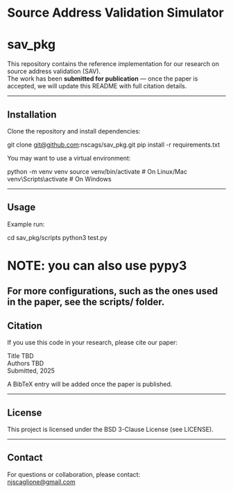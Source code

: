 # Source Address Validation Simulator
# sav_pkg

This repository contains the reference implementation for our research on source address validation (SAV).  
The work has been **submitted for publication** — once the paper is accepted, we will update this README with full citation details.

---

## Installation

Clone the repository and install dependencies:

git clone git@github.com:nscags/sav_pkg.git
pip install -r requirements.txt

You may want to use a virtual environment:

python -m venv venv
source venv/bin/activate   # On Linux/Mac
venv\Scripts\activate      # On Windows

---

## Usage

Example run:

cd sav_pkg/scripts
python3 test.py
# NOTE: you can also use pypy3

For more configurations, such as the ones used in the paper, see the scripts/ folder.
---

## Citation

If you use this code in your research, please cite our paper:

Title TBD  
Authors TBD  
Submitted, 2025

A BibTeX entry will be added once the paper is published.

---

## License

This project is licensed under the BSD 3-Clause License (see LICENSE).

---

## Contact

For questions or collaboration, please contact:  
njscaglione@gmail.com